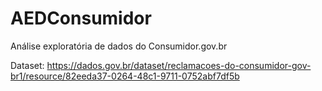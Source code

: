 # AEDConsumidor
Análise exploratória de dados do Consumidor.gov.br

Dataset: https://dados.gov.br/dataset/reclamacoes-do-consumidor-gov-br1/resource/82eeda37-0264-48c1-9711-0752abf7df5b

